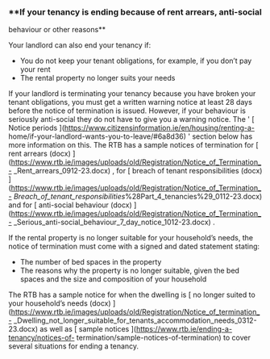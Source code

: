 ###  **If your tenancy is ending because of rent arrears, anti-social
behaviour or other reasons**

Your landlord can also end your tenancy if:

  * You do not keep your tenant obligations, for example, if you don’t pay your rent 
  * The rental property no longer suits your needs 

If your landlord is terminating your tenancy because you have broken your
tenant obligations, you must get a written warning notice at least 28 days
before the notice of termination is issued. However, if your behaviour is
seriously anti-social they do not have to give you a warning notice. The ' [
Notice periods ](https://www.citizensinformation.ie/en/housing/renting-a-
home/if-your-landlord-wants-you-to-leave/#6a8d36) ' section below has more
information on this. The RTB has a sample notices of termination for [ rent
arrears (docx)
](https://www.rtb.ie/images/uploads/old/Registration/Notice_of_Termination_-
_Rent_arrears_0912-23.docx) , for [ breach of tenant responsibilities (docx)
](https://www.rtb.ie/images/uploads/old/Registration/Notice_of_Termination_-
_Breach_of_tenant_responsibilities_%28Part_4_tenancies%29_0112-23.docx) and
for [ anti-social behaviour (docx)
](https://www.rtb.ie/images/uploads/old/Registration/Notice_of_Termination_-
_Serious_anti-social_behaviour_7_day_notice_1012-23.docx) .

If the rental property is no longer suitable for your household’s needs, the
notice of termination must come with a signed and dated statement stating:

  * The number of bed spaces in the property 
  * The reasons why the property is no longer suitable, given the bed spaces and the size and composition of your household 

The RTB has a sample notice for when the dwelling is [ no longer suited to
your household’s needs (docx)
](https://www.rtb.ie/images/uploads/old/Registration/Notice_of_termination_-
_Dwelling_not_longer_suitable_for_tenants_accommodation_needs_0312-23.docx) as
well as [ sample notices ](https://www.rtb.ie/ending-a-tenancy/notices-of-
termination/sample-notices-of-termination) to cover several situations for
ending a tenancy.
